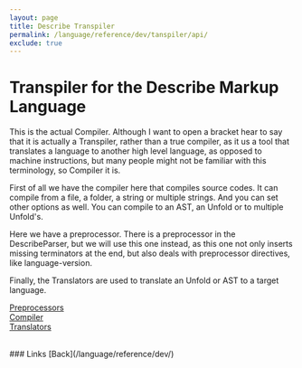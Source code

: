 ```yaml
---
layout: page
title: Describe Transpiler
permalink: /language/reference/dev/tanspiler/api/
exclude: true
---
```

# Transpiler for the Describe Markup Language

This is the actual Compiler. Although I want to open a bracket hear to say that it is actually a Transpiler, rather than a true compiler, as it us a tool that translates a language to another high level language, as opposed to machine instructions, but many people might not be familiar with this terminology, so Compiler it is.

First of all we have the compiler here that compiles source codes. It can compile from a file, a folder, a string or multiple strings. And you can set other options as well.
You can compile to an AST, an Unfold or to multiple Unfold's.

Here we have a preprocessor. There is a preprocessor in the DescribeParser, but we will use this one instead, as this one not only inserts missing terminators at the end, but also deals with preprocessor directives, like language-version.

Finally, the Translators are used to translate an Unfold or AST to a target language.


[Preprocessors]()<br>
[Compiler]()<br>
[Translators]()<br>

<br>
### Links
[Back](/language/reference/dev/)